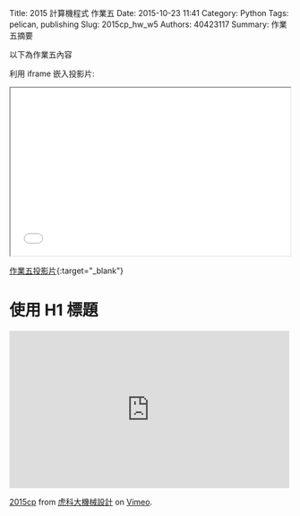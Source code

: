 Title: 2015 計算機程式 作業五
Date: 2015-10-23 11:41
Category: Python
Tags: pelican, publishing
Slug: 2015cp_hw_w5
Authors: 40423117
Summary: 作業五摘要

以下為作業五內容

利用 iframe 嵌入投影片:

<iframe src="40423117_cp_w5_p.html" width="500" height="300"></iframe>

[作業五投影片](40423117_cp_w5_p.html){:target="_blank"}

使用 H1 標題
============

<iframe src="https://player.vimeo.com/video/142582837" width="500" height="281" frameborder="0" webkitallowfullscreen mozallowfullscreen allowfullscreen></iframe> <p><a href="https://vimeo.com/142582837">2015cp</a> from <a href="https://vimeo.com/user24079973">虎科大機械設計</a> on <a href="https://vimeo.com">Vimeo</a>.</p>